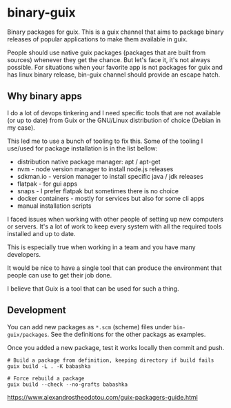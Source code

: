 # binary-guix

Binary packages for guix.
This is a guix channel that aims to package binary releases of popular applications to make them available in guix.

People should use native guix packages (packages that are built from sources) whenever they get the chance.
But let's face it, it's not always possible.
For situations when your favorite app is not packages for guix and has linux binary release, bin-guix channel should provide an escape hatch.

## Why binary apps

I do a lot of devops tinkering and I need specific tools that are not available (or up to date) from Guix or the GNU/Linux distribution of choice (Debian in my case).

This led me to use a bunch of tooling to fix this.
Some of the tooling I use/used for package installation is in the list bellow: 
- distribution native package manager: apt / apt-get
- nvm - node version manager to install node.js releases
- sdkman.io - version manager to install specific java / jdk releases
- flatpak - for gui apps
- snaps - I prefer flatpak but sometimes there is no choice
- docker containers - mostly for services but also for some cli apps 
- manual installation scripts

 I faced issues when working with other people of setting up new computers or servers.
 It's a lot of work to keep every system with all the required tools installed and up to date.
 
 This is especially true when working in a team and you have many developers. 
 
 It would be nice to have a single tool that can produce the environment that people can use to get their job done.
 
 I believe that Guix is a tool that can be used for such a thing.
 
 
## Development

You can add new packages as `*.scm` (scheme) files under `bin-guix/packages`. 
See the definitions for the other packags as examples.

Once you added a new package, test it works locally then commit and push.


``` shell
# Build a package from definition, keeping directory if build fails
guix build -L . -K babashka

# Force rebuild a package
guix build --check --no-grafts babashka

```

https://www.alexandrostheodotou.com/guix-packagers-guide.html
